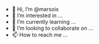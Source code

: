 - 👋 Hi, I’m @marsoix
- 👀 I’m interested in ...
- 🌱 I’m currently learning ...
- 💞️ I’m looking to collaborate on ...
- 📫 How to reach me ...

<!---
marsoix/marsoix is a ✨ special ✨ repository because its `README.md` (this file) appears on your GitHub profile.
You can click the Preview link to take a look at your changes.
--->
